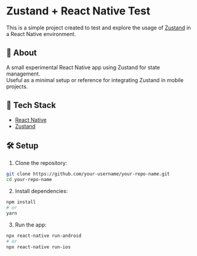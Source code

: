 # Zustand + React Native Test

This is a simple project created to test and explore the usage of [Zustand](https://github.com/pmndrs/zustand) in a React Native environment.

## 📱 About

A small experimental React Native app using Zustand for state management.  
Useful as a minimal setup or reference for integrating Zustand in mobile projects.

## 🚀 Tech Stack

- [React Native](https://reactnative.dev/)
- [Zustand](https://github.com/pmndrs/zustand)

## 🛠️ Setup

1. Clone the repository:

```bash
git clone https://github.com/your-username/your-repo-name.git
cd your-repo-name
```

2. Install dependencies:

```bash
npm install
# or
yarn
```

3. Run the app:

```bash
npx react-native run-android
# or
npx react-native run-ios
```
